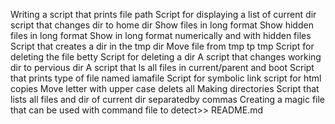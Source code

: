 Writing a script that prints file path
Script for displaying a list of current dir
script that changes dir to home dir
Show files in long format
Show hidden files in long format
Show in long format numerically and with hidden files
Script that creates a dir in the tmp dir
Move file from tmp tp tmp
Script for deleting the file betty
Script for deleting a dir
A script that changes working dir to pervious dir
A script that ls all files in current/parent and boot
Script that prints type of file named iamafile
Script for symbolic link
script for html copies
 Move letter with upper case
delets all
Making directories
Script that lists all files and dir of current dir separatedby commas
Creating a magic file that can be used with command file to detect>> README.md

